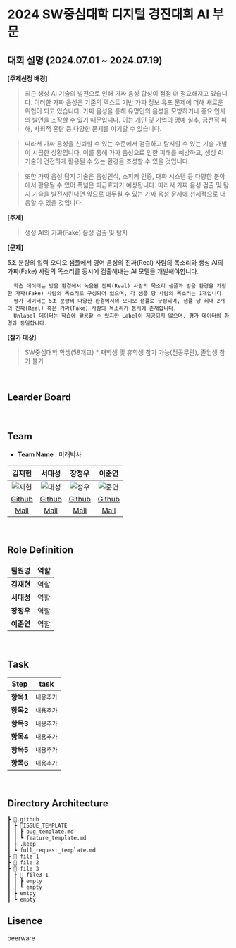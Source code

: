 # 2024 SW중심대학 디지털 경진대회 AI 부문 

## 대회 설명 (2024.07.01 ~ 2024.07.19)
<aside>

  **[주제선정 배경]**
  
>   최근 생성 AI 기술의 발전으로 인해 가짜 음성 합성이 점점 더 정교해지고 있습니다. 이러한 가짜 음성은 기존의 텍스트 기반 가짜 정보 유포 문제에 더해 새로운 위협이 되고 있습니다. 가짜 음성을 통해 유명인의 음성을 모방하거나 중요 인사의 발언을 조작할 수 있기 때문입니다. 이는 개인 및 기업의 명예 실추, 금전적 피해, 사회적 혼란 등 다양한 문제를 야기할 수 있습니다.
  
>   따라서 가짜 음성을 신뢰할 수 있는 수준에서 검출하고 탐지할 수 있는 기술 개발이 시급한 상황입니다. 이를 통해 가짜 음성으로 인한 피해를 예방하고, 생성 AI 기술이 건전하게 활용될 수 있는 환경을 조성할 수 있을 것입니다.
  
>   또한 가짜 음성 탐지 기술은 음성인식, 스피커 인증, 대화 시스템 등 다양한 분야에서 활용될 수 있어 폭넓은 파급효과가 예상됩니다. 따라서 가짜 음성 검출 및 탐지 기술을 발전시킨다면 앞으로 대두될 수 있는 가짜 음성 문제에 선제적으로 대응할 수 있을 것입니다.
  
  
  **[주제]**
  
  > 생성 AI의 가짜(Fake) 음성 검출 및 탐지
  
  
  **[문제]**
  
  5초 분량의 입력 오디오 샘플에서 영어 음성의 진짜(Real) 사람의 목소리와 생성 AI의 가짜(Fake) 사람의 목소리를 동시에 검출해내는 AI 모델을 개발해야합니다.
  
      학습 데이터는 방음 환경에서 녹음된 진짜(Real) 사람의 목소리 샘플과 방음 환경을 가정한 가짜(Fake) 사람의 목소리로 구성되어 있으며, 각 샘플 당 사람의 목소리는 1개입니다.
      평가 데이터는 5초 분량의 다양한 환경에서의 오디오 샘플로 구성되며, 샘플 당 최대 2개의 진짜(Real) 혹은 가짜(Fake) 사람의 목소리가 동시에 존재합니다.
      Unlabel 데이터는 학습에 활용할 수 있지만 Label이 제공되지 않으며, 평가 데이터의 환경과 동일합니다.
  
  
  **[참가 대상]**
  
  > SW중심대학 학생(58개교) * 재학생 및 휴학생 참가 가능(전공무관), 졸업생 참가 불가
  
</aside>

<br>

## Learder Board

<br>

## Team

* **Team Name** : 미래박사

|김재현|서대성|장정우|이준연|
|:--:|:--:|:--:|:--:|
|![재현](https://github.com/boostcampaitech6/level2-klue-nlp-06/assets/82081872/fa007f29-007b-42c0-bb1a-f95176ad7d93)|![대성](http://www.naver.com)|![정우](http://www.naver.com)|![준연](http://www.naver.com)|
|[Github](https://github.com/finn-sharp)|[Github](http://www.naver.com)|[Github](http://www.naver.com)|[Github](http://www.naver.com)|
|[Mail](penguin-klg@jnu.ac.kr)|[Mail](xxxx@gmail.com)|[Mail](xxxx@gmail.com)|[Mail](xxxx@gmail.com)|

<br>

## Role Definition
| 팀원명 | 역할 |
| --- | --- |
| **김재현** | 역할 | 
| **서대성** | 역할 | 
| **장정우** | 역할 | 
| **이준연** | 역할 | 
<br>

## Task

|**Step**|**task**|
|:--:|--|
|**항목1**|`내용추가`|
|**항목2**|`내용추가`|
|**항목3**|`내용추가`|
|**항목4**|`내용추가`|
|**항목5**|`내용추가`|
|**항목6**|`내용추가`|
<br>

## Directory Architecture
```
┣ 📂.github
┃ ┣ 📂ISSUE_TEMPLATE
┃ ┃ ┣ bug_template.md
┃ ┃ ┗ feature_template.md
┃ ┣ .keep
┃ ┗ full_request_template.md
┣ 📂 file 1
┣ 📂 file 2
┣ 📂 file 3
┃ ┣ 📂 file3-1
┃ ┃ ┣ empty
┃ ┃ ┗ empty
┃ ┣ emtpy
┃ ┗ empty
```

## **Lisence**
beerware
